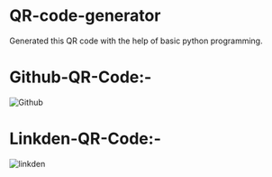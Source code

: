 # QR-code-generator

Generated this QR code with the help of basic python programming.

# Github-QR-Code:-  

![Github](https://user-images.githubusercontent.com/81071871/117170964-16b65c80-ade8-11eb-9c68-aa591aa729af.png)

# Linkden-QR-Code:-  

![linkden](https://user-images.githubusercontent.com/81071871/117171026-246be200-ade8-11eb-8e9c-092dcb38a47e.png)
